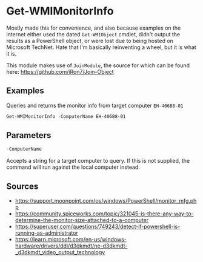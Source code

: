 # Get-WMIMonitorInfo

Mostly made this for convenience, and also because examples on the internet either used the dated `Get-WMIObject` cmdlet, didn't output the results as a PowerShell object, or were lost due to being hosted on Microsoft TechNet. Hate that I'm basically reinventing a wheel, but it is what it is.

This module makes use of `JoinModule`, the source for which can be found here: https://github.com/iRon7/Join-Object

## Examples

Queries and returns the monitor info from target computer `EH-406B8-01` 
```powershell
Get-WMIMonitorInfo -ComputerName EH-406B8-01
```

## Parameters
```powershell
-ComputerName
```
Accepts a string for a target computer to query. If this is not supplied, the command will run against the local computer instead.

## Sources
* https://support.moonpoint.com/os/windows/PowerShell/monitor_mfg.php
* https://community.spiceworks.com/topic/321045-is-there-any-way-to-determine-the-monitor-size-attached-to-a-computer
* https://superuser.com/questions/749243/detect-if-powershell-is-running-as-administrator
* https://learn.microsoft.com/en-us/windows-hardware/drivers/ddi/d3dkmdt/ne-d3dkmdt-_d3dkmdt_video_output_technology
